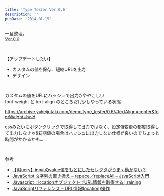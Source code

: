 ```yaml
---
title: 'Type Tester Ver.0.6'
description: ''
pubDate: '2014-07-15'
---
```


<p>一旦整理。<br>
<a href="https://archive.yuheijotaki.com/demo/type_tester/0.6/">Ver.0.6</a></p>
<p>&nbsp;</p>
<p>【アップデートしたい】</p>
<ul>
<li>カスタムの値を保存、短縮URLを出力</li>
<li>デザイン</li>
</ul>
<p>&nbsp;</p>
<p>カスタムの値をURLにハッシュで出力がややこしい<br>
font-weight と text-align のところだけ少しやっている状態</p>
<p><a href="https://archive.yuheijotaki.com/demo/type_tester/0.6/#textAlign=center&amp;fontWeight=bold">https://archive.yuheijotaki.com/demo/type_tester/0.6/#textAlign=center&amp;fontWeight=bold</a></p>
<p>cssみたいにボタンクリックで取得して出力ではなく、設定値変更の都度取得して出力しなきゃ&amp;初期値の場合はハッシュに出力しない仕様が良いのでちょっと時間がかかるかも…</p>
<p>&nbsp;</p>
<p>参考</p>
<ul>
<li><a href="http://h2ham.seesaa.net/article/210682323.html">【jQuery】inputのvalue値をもとにしたセレクタがうまく動かない？</a></li>
<li><a href="http://www.syboos.jp/webjs/doc/string-replace-and-replaceall.html">JavaScript 文字列の置き換え – replace／replaceAll – JavaScript入門</a></li>
<li><a href="http://raining.bear-life.com/javascript/location%E3%82%AA%E3%83%96%E3%82%B8%E3%82%A7%E3%82%AF%E3%83%88%E3%81%A7url%E6%83%85%E5%A0%B1%E3%82%92%E5%8F%96%E5%BE%97%E3%81%99%E3%82%8B">Javascript：locationオブジェクトでURL情報を取得する | raining</a></li>
<li><a href="http://www.red.oit-net.jp/tatsuya/js/location.htm#hash">JavaScriptリファレンス – URL情報(location)操作</a></li>
</ul>
